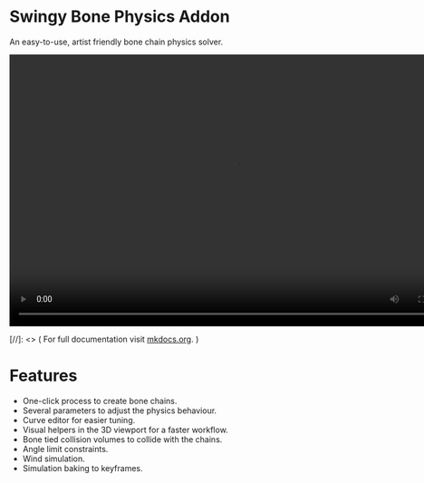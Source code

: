 # Swingy Bone Physics Addon

An easy-to-use, artist friendly bone chain physics solver. 

<div align="center">
<video width="800" height="480" controls>
  <source src="Resources/Vids/vid4.mp4" type="video/mp4">
</video>
</div>

[//]: <> ( For full documentation visit [mkdocs.org](https://www.mkdocs.org). )

# Features

* One-click process to create bone chains.
* Several parameters to adjust the physics behaviour.
* Curve editor for easier tuning.
* Visual helpers in the 3D viewport for a faster workflow.
* Bone tied collision volumes to collide with the chains.
* Angle limit constraints. 
* Wind simulation.
* Simulation baking to keyframes.

